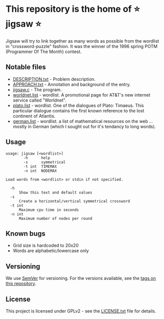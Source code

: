# This repository is the home of :star: jigsaw :star:

Jigsaw will try to link together as many words as possible from the wordlist in "crossword-puzzle" fashion.
It was the winner of the 1996 spring POTM (Programmer Of The Month) contest.

## Notable files

* [DESCRIPTION.txt](DESCRIPTION.txt) - Problem description.
* [APPROACH.txt](APPROACH.txt) - Annotation and background of the entry.
* [jigsaw.c](jigsaw.c) - The program.
* [worldnet.list](worldnet.list) - wordlist. A promotional page for AT&T's new internet service called "Worldnet".
* [plato.list](plato.list) - wordlist. One of the dialogues of Plato: Timaeus. This particular dialogue contains the first known reference to the lost continent of Atlantis.
* [german.list](german.list) - wordlist. a list of mathematical resources on the web ... mostly in German (which I sought out for it's tendancy to long words).

## Usage
```console
usage: jigsaw [<wordlist>]
        -h      help
        -s      symmetrical
        -t int  TIMEMAX
        -n int  NODEMAX

Load words from <wordlist> or stdin if not specified.

  -h
      Show this text and default values
  -s
      Create a horizontal/vertical symmetrical crossword
  -t int
      Maximum cpu time in seconds
  -n int
      Maximum number of nodes per round
```

## Known bugs

- Grid size is hardcoded to 20x20
- Words are alphabetic/lowercase only

## Versioning

We use [SemVer](http://semver.org/) for versioning. For the versions available, see the [tags on this repository](https://github.com/your/project/tags).

## License

This project is licensed under GPLv2 - see the [LICENSE.txt](LICENSE.txt) file for details.